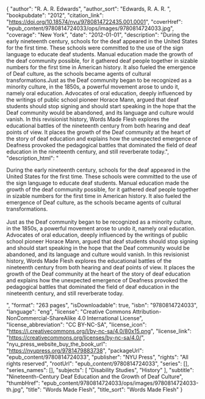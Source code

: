 {
  "author": "R. A. R.  Edwards",
  "author_sort": "Edwards, R. A. R. ",
  "bookpubdate": "2012",
  "citation_link": "https://doi.org/10.18574/nyu/9780814722435.001.0001",
  "coverHref": "epub_content/9780814724033/ops/images/9780814724033.jpg",
  "coverage": "New York",
  "date": "2012-01-01",
  "description": "During the early nineteenth century, schools for the deaf appeared in the United States for the first time. These schools were committed to the use of the sign language to educate deaf students. Manual education made the growth of the deaf community possible, for it gathered deaf people together in sizable numbers for the first time in American history. It also fueled the emergence of Deaf culture, as the schools became agents of cultural transformations.Just as the Deaf community began to be recognized as a minority culture, in the 1850s, a powerful movement arose to undo it, namely oral education. Advocates of oral education, deeply influenced by the writings of public school pioneer Horace Mann, argued that deaf students should stop signing and should start speaking in the hope that the Deaf community would be abandoned, and its language and culture would vanish. In this revisionist history, Words Made Flesh explores the educational battles of the nineteenth century from both hearing and deaf points of view. It places the growth of the Deaf community at the heart of the story of deaf education and explains how the unexpected emergence of Deafness provoked the pedagogical battles that dominated the field of deaf education in the nineteenth century, and still reverberate today.",
  "description_html": "<p>During the early nineteenth century, schools for the deaf appeared in the United States for the first time. These schools were committed to the use of the sign language to educate deaf students. Manual education made the growth of the deaf community possible, for it gathered deaf people together in sizable numbers for the first time in American history. It also fueled the emergence of Deaf culture, as the schools became agents of cultural transformations.<br><br>Just as the Deaf community began to be recognized as a minority culture, in the 1850s, a powerful movement arose to undo it, namely oral education. Advocates of oral education, deeply influenced by the writings of public school pioneer Horace Mann, argued that deaf students should stop signing and should start speaking in the hope that the Deaf community would be abandoned, and its language and culture would vanish. In this revisionist history, Words Made Flesh explores the educational battles of the nineteenth century from both hearing and deaf points of view. It places the growth of the Deaf community at the heart of the story of deaf education and explains how the unexpected emergence of Deafness provoked the pedagogical battles that dominated the field of deaf education in the nineteenth century, and still reverberate today.</p>",
  "format": "263 pages",
  "isDownloadable": true,
  "isbn": "9780814724033",
  "language": "eng",
  "license": "Creative Commons Attribution-NonCommercial-ShareAlike 4.0 International License",
  "license_abbreviation": "CC BY-NC-SA",
  "license_icon": "https://i.creativecommons.org/l/by-nc-sa/4.0/80x15.png",
  "license_link": "https://creativecommons.org/licenses/by-nc-sa/4.0/",
  "nyu_press_website_buy_the_book_url": "https://nyupress.org/9781479883738",
  "packageUrl": "epub_content/9780814724033",
  "publisher": "NYU Press",
  "rights": "All rights reserved",
  "rootUrl": "epub_content/9780814724033",
  "series": [],
  "series_names": [],
  "subjects": [
    "Disability Studies",
    "History"
  ],
  "subtitle": "Nineteenth-Century Deaf Education and the Growth of Deaf Culture",
  "thumbHref": "epub_content/9780814724033/ops/images/9780814724033-th.jpg",
  "title": "Words Made Flesh",
  "title_sort": "Words Made Flesh"
}
